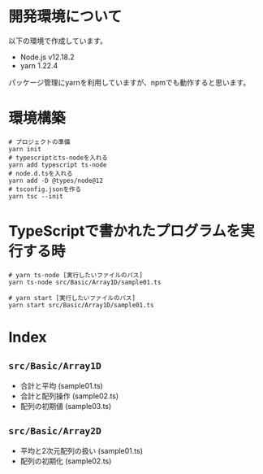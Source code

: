 # 開発環境について
以下の環境で作成しています。

- Node.js v12.18.2
- yarn 1.22.4

パッケージ管理にyarnを利用していますが、npmでも動作すると思います。

# 環境構築

```
# プロジェクトの準備
yarn init
# typescriptとts-nodeを入れる
yarn add typescript ts-node
# node.d.tsを入れる
yarn add -D @types/node@12
# tsconfig.jsonを作る
yarn tsc --init
```

# TypeScriptで書かれたプログラムを実行する時

```
# yarn ts-node [実行したいファイルのパス]
yarn ts-node src/Basic/Array1D/sample01.ts

# yarn start [実行したいファイルのパス]
yarn start src/Basic/Array1D/sample01.ts
```

# Index

## `src/Basic/Array1D`

- 合計と平均 (sample01.ts)
- 合計と配列操作 (sample02.ts)
- 配列の初期値 (sample03.ts)

## `src/Basic/Array2D`

- 平均と2次元配列の扱い (sample01.ts)
- 配列の初期化 (sample02.ts)